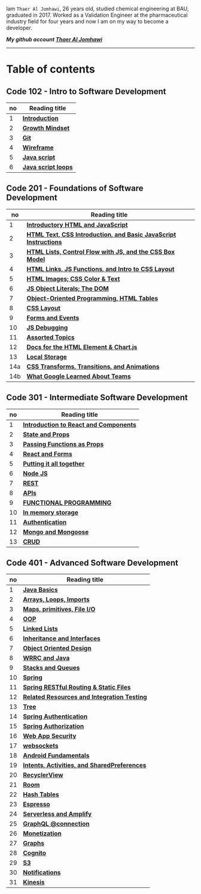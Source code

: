 Iam `Thaer Al Jomhawi`, 26 years old, studied chemical engineering at BAU, graduated in 2017. Worked as a Validation Engineer at the pharmaceutical industry field for four years and now I am on my way to become a developer.

**_My github account [Thaer Al Jomhawi](https://github.com/ThaerJomhawi)_**

---

# Table of contents

## **Code 102 - Intro to Software Development**

| no  | Reading title                            |
| --- | ---------------------------------------- |
| 1   | **[Introduction](./README.md)**          |
| 2   | **[Growth Mindset](./Growthmindset.md)** |
| 3   | **[Git](./Read02)**                      |
| 4   | **[ Wireframe](./Read03)**               |
| 5   | **[ Java script](./Read04)**             |
| 6   | **[ Java script loops](./Read05)**       |



## **Code 201 - Foundations of Software Development**

| no  | Reading title                                                                      |
| --- | ---------------------------------------------------------------------------------- |
| 1   | **[Introductory HTML and JavaScript](./class01.md)**                               |
| 2   | **[HTML Text, CSS Introduction, and Basic JavaScript Instructions](./class02.md)** |
| 3   | **[HTML Lists, Control Flow with JS, and the CSS Box Model](./class03.md)**        |
| 4   | **[HTML Links, JS Functions, and Intro to CSS Layout](./class04.md)**              |
| 5   | **[HTML Images; CSS Color & Text](./class05.md)**                                  |
| 6   | **[JS Object Literals; The DOM](./class06.md)**                                    |
| 7   | **[Object-Oriented Programming, HTML Tables](./class07.md)**                       |
| 8   | **[CSS Layout](./class08.md)**                                                     |
| 9   | **[Forms and Events](./class09.md)**                                               |
| 10  | **[JS Debugging](./class10.md)**                                                   |
| 11  | **[Assorted Topics](./class11.md)**                                                |
| 12  | **[Docs for the HTML Element & Chart.js](./class12.md)**                           |
| 13  | **[ Local Storage](./class13.md)**                                                 |
| 14a | **[ CSS Transforms, Transitions, and Animations](./class14a.md)**                  |
| 14b | **[ What Google Learned About Teams](./class14b.md)**                              |



## **Code 301 - Intermediate Software Development**

| no  | Reading title                                                    |
| --- | ---------------------------------------------------------------- |
| 1   | **[Introduction to React and Components](./code301/class01.md)** |
| 2   | **[State and Props](./code301/class02.md)**                      |
| 3   | **[Passing Functions as Props](./code301/class03.md)**           |
| 4   | **[React and Forms](./code301/class04.md)**                      |
| 5   | **[Putting it all together](./code301/class05.md)**              |
| 6   | **[Node JS](./code301/class06.md)**                              |
| 7   | **[REST](./code301/class07.md)**                                 |
| 8   | **[APIs](./code301/class08.md)**                                 |
| 9   | **[FUNCTIONAL PROGRAMMING](./code301/class09.md)**               |
| 10  | **[In memory storage](./code301/class10.md)**                    |
| 11  | **[Authentication](./code301/class11.md)**                       |
| 12  | **[Mongo and Mongoose](./code301/class12.md)**                   |
| 13  | **[CRUD](./code301/class13.md)**                                 |



## **Code 401 - Advanced Software Development**

| no  | Reading title                                                           |
| --- | ----------------------------------------------------------------------- |
| 1   | **[Java Basics](./code401/class01.md)**                                 |
| 2   | **[Arrays, Loops, Imports](./code401/class02.md)**                      |
| 3   | **[Maps, primitives, File I/O](./code401/class03.md)**                  |
| 4   | **[OOP](./code401/class04.md)**                                         |
| 5   | **[Linked Lists](./code401/class05.md)**                                |
| 6   | **[Inheritance and Interfaces](./code401/class06.md)**                  |
| 7   | **[Object Oriented Design](./code401/class08.md)**                      |
| 8   | **[WRRC and Java](./code401/class09.md)**                               |
| 9   | **[Stacks and Queues](./code401/class10.md)**                           |
| 10  | **[Spring](./code401/class11.md)**                                      |
| 11  | **[Spring RESTful Routing & Static Files](./code401/class12.md)**       |
| 12  | **[Related Resources and Integration Testing](./code401/class13.md)**   |
| 13  | **[Tree](./code401/class14.md)**                                        |
| 14  | **[Spring Authentication](./code401/class15.md)**                       |
| 15  | **[Spring Authorization](./code401/class17.md)**                        |
| 16  | **[Web App Security](./code401/class18.md)**                            |
| 17  | **[websockets](./code401/class19.md)**                                  |
| 18  | **[Android Fundamentals](./code401/class20.md)**                        |
| 19  | **[ Intents, Activities, and SharedPreferences](./code401/class21.md)** |
| 20  | **[ RecyclerView](./code401/class22.md)**                               |
| 21  | **[ Room](./code401/class23.md)**                                       |
| 22  | **[ Hash Tables](./code401/class24.md)**                                |
| 23  | **[Espresso](./code401/class25.md)**                                    |
| 24  | **[Serverless and Amplify](./code401/class26.md)**                      |
| 25  | **[GraphQL @connection](./code401/class27.md)**                         |
| 26  | **[Monetization](./code401/class28.md)**                                |
| 27  | **[Graphs](./code401/class29.md)**                                      |
| 28  | **[Cognito](./code401/class30.md)**                                     |
| 29  | **[S3](./code401/class31.md)**                                          |
| 30  | **[Notifications](./code401/class32.md)**                               |
| 31  | **[Kinesis](./code401/class33.md)**                                     |

